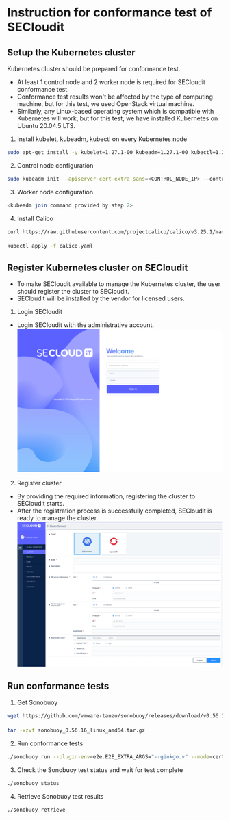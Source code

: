# Instruction for conformance test of SECloudit

## Setup the Kubernetes cluster
Kubernetes cluster should be prepared for conformance test.
- At least 1 control node and 2 worker node is required for SECloudit conformance test.
- Conformance test results won't be affected by the type of computing machine, but for this test, we used OpenStack virtual machine. 
- Similarly, any Linux-based operating system which is compatible with Kubernetes will work, but for this test, we have installed Kubernetes on Ubuntu 20.04.5 LTS.  

1. Install kubelet, kubeadm, kubectl on every Kubernetes node
```bash
sudo apt-get install -y kubelet=1.27.1-00 kubeadm=1.27.1-00 kubectl=1.27.1-00
```

2. Control node configuration
```bash
sudo kubeadm init --apiserver-cert-extra-sans=<CONTROL_NODE_IP> --control-plane-endpoint=<CONTROL_NODE_IP:PORT>
```

3. Worker node configuration
```bash
<kubeadm join command provided by step 2>
```

4. Install Calico
``` bash
curl https://raw.githubusercontent.com/projectcalico/calico/v3.25.1/manifests/calico.yaml -O

kubectl apply -f calico.yaml
```

## Register Kubernetes cluster on SECloudit
 - To make SECloudit available to manage the Kubernetes cluster, the user should register the cluster to SECloudit.
 - SECloudit will be installed by the vendor for licensed users.
 1. Login SECloudit
 - Login SECloudit with the administrative account.  
 ![](login.png)

 2. Register cluster
  - By providing the required information, registering the cluster to SECloudit starts.
  - After the registration process is successfully completed, SECloudit is ready to manage the cluster.  
  ![](register_cluster.png)

  ## Run conformance tests
1. Get Sonobuoy
```bash
wget https://github.com/vmware-tanzu/sonobuoy/releases/download/v0.56.16/sonobuoy_0.56.16_linux_amd64.tar.gz

tar -xzvf sonobuoy_0.56.16_linux_amd64.tar.gz
```

2. Run conformance tests
```bash
./sonobuoy run --plugin-env=e2e.E2E_EXTRA_ARGS="--ginkgo.v" --mode=certified-conformance
```

3. Check the Sonobuoy test status and wait for test complete
```bash
./sonobuoy status
```

4. Retrieve Sonobuoy test results
```bash
./sonobuoy retrieve
```